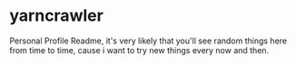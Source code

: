 # yarncrawler
Personal Profile Readme, it's very likely that you'll see random things here from time to time, cause i want to try new things every now and then.
